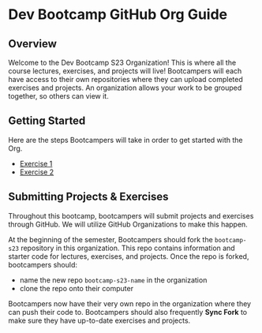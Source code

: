 # Dev Bootcamp GitHub Org Guide

## Overview
Welcome to the Dev Bootcamp S23 Organization! This is where all the course lectures, exercises, and projects will live! Bootcampers will each have access to their own repositories where they can upload completed exercises and projects. An organization allows your work to be grouped together, so others can view it. 

## Getting Started
Here are the steps Bootcampers will take in order to get started with the Org. 

- [Exercise 1](https://github.com/BoG-Dev-Bootcamp/bootcamp-s23/tree/main/exer1)
- [Exercise 2](https://github.com/BoG-Dev-Bootcamp/bootcamp-s23/tree/main/exer2)

## Submitting Projects & Exercises
Throughout this bootcamp, bootcampers will submit projects and exercises through GitHub. We will utilize GitHub Organizations to make this happen. 

At the beginning of the semester, Bootcampers should fork the `bootcamp-s23` repository in this organization. This repo contains information and starter code for lectures, exercises, and projects. Once the repo is forked, bootcampers should:
- name the new repo `bootcamp-s23-name` in the organization
- clone the repo onto their computer

Bootcampers now have their very own repo in the organization where they can push their code to. Bootcampers should also frequently **Sync Fork** to make sure they have up-to-date exercises and projects. 
